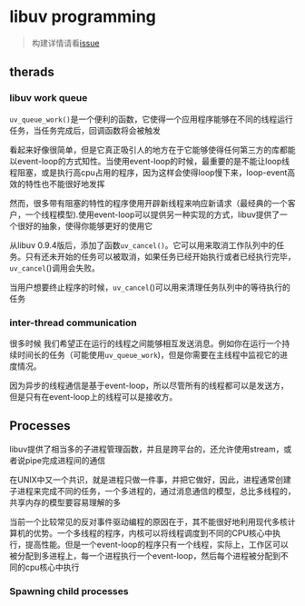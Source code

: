 # libuv programming

> 构建详情请看[issue](https://github.com/wangning0/Autumn_Ning_Blog/issues/39)

## therads

### libuv work queue

`uv_queue_work()`是一个便利的函数，它使得一个应用程序能够在不同的线程运行任务，当任务完成后，回调函数将会被触发

看起来好像很简单，但是它真正吸引人的地方在于它能够使得任何第三方的库都能以event-loop的方式知性。当使用event-loop的时候，最重要的是不能让loop线程阻塞，或是执行高cpu占用的程序，因为这样会使得loop慢下来，loop-event高效的特性也不能很好地发挥

然而，很多带有阻塞的特性的程序使用开辟新线程来响应新请求（最经典的一个客户，一个线程模型).使用event-loop可以提供另一种实现的方式，libuv提供了一个很好的抽象，使得你能够更好的使用它

从libuv 0.9.4版后，添加了函数`uv_cancel()`。它可以用来取消工作队列中的任务。只有还未开始的任务可以被取消，如果任务已经开始执行或者已经执行完毕，`uv_cancel`()调用会失败。

当用户想要终止程序的时候，`uv_cancel`()可以用来清理任务队列中的等待执行的任务


### inter-thread communication

很多时候 我们希望正在运行的线程之间能够相互发送消息。例如你在运行一个持续时间长的任务（可能使用`uv_queue_work`)，但是你需要在主线程中监视它的进度情况。

因为异步的线程通信是基于event-loop，所以尽管所有的线程都可以是发送方，但是只有在event-loop上的线程可以是接收方。


## Processes

libuv提供了相当多的子进程管理函数，并且是跨平台的，还允许使用stream，或者说pipe完成进程间的通信

在UNIX中又一个共识，就是进程只做一件事，并把它做好，因此，进程通常创建子进程来完成不同的任务，一个多进程的，通过消息通信的模型，总比多线程的，共享内存的模型要容易理解的多

当前一个比较常见的反对事件驱动编程的原因在于，其不能很好地利用现代多核计算机的优势。一个多线程的程序，内核可以将线程调度到不同的CPU核心中执行，提高性能。但是一个event-loop的程序只有一个线程，实际上，工作区可以被分配到多进程上，每一个进程执行一个event-loop，然后每个进程被分配到不同的cpu核心中执行

### Spawning child processes

